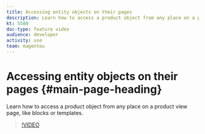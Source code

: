 ```yaml
---
title: Accessing entity objects on their pages
description: Learn how to access a product object from any place on a product view page, like blocks or templates.
kt: 5580
doc-type: feature video
audience: developer
activity: use
team: magentou
---
```


# Accessing entity objects on their pages {#main-page-heading}

Learn how to access a product object from any place on a product view page, like blocks or templates.

>[!VIDEO](https://video.tv.adobe.com/v/35768?quality=12&learn=on)